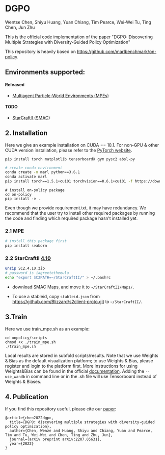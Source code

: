 # DGPO

Wentse Chen, Shiyu Huang, Yuan Chiang, Tim Pearce, Wei-Wei Tu, Ting Chen, Jun Zhu

This is the official code implementation of the paper "DGPO: Discovering Multiple Strategies with Diversity-Guided Policy Optimization"

This repository is heavily based on https://github.com/marlbenchmark/on-policy. 

## Environments supported:

#### Released
- [Multiagent Particle-World Environments (MPEs)](https://github.com/openai/multiagent-particle-envs)

#### TODO
- [StarCraftII (SMAC)](https://github.com/oxwhirl/smac)






## 2. Installation

 Here we give an example installation on CUDA == 10.1. For non-GPU & other CUDA version installation, please refer to the [PyTorch website](https://pytorch.org/get-started/locally/).

```
pip install torch matplotlib tensorboardX gym pysc2 absl-py
```

``` Bash
# create conda environment
conda create -n marl python==3.6.1
conda activate marl
pip install torch==1.5.1+cu101 torchvision==0.6.1+cu101 -f https://download.pytorch.org/whl/torch_stable.html
```

```
# install on-policy package
cd on-policy
pip install -e .
```

Even though we provide requirement.txt, it may have redundancy. We recommend that the user try to install other required packages by running the code and finding which required package hasn't installed yet.


### 2.1 MPE

``` Bash
# install this package first
pip install seaborn
```

### 2.2 StarCraftII [4.10](http://blzdistsc2-a.akamaihd.net/Linux/SC2.4.10.zip)

   

``` Bash
unzip SC2.4.10.zip
# password is iagreetotheeula
echo "export SC2PATH=~/StarCraftII/" > ~/.bashrc
```

* download SMAC Maps, and move it to `~/StarCraftII/Maps/`.

* To use a stableid, copy `stableid.json` from https://github.com/Blizzard/s2client-proto.git to `~/StarCraftII/`.




## 3.Train
Here we use train_mpe.sh as an example:
```
cd onpolicy/scripts
chmod +x ./train_mpe.sh
./train_mpe.sh
```
Local results are stored in subfold scripts/results. Note that we use Weights & Bias as the default visualization platform; to use Weights & Bias, please register and login to the platform first. More instructions for using Weights&Bias can be found in the official [documentation](https://docs.wandb.ai/). Adding the `--use_wandb` in command line or in the .sh file will use Tensorboard instead of Weights & Biases. 

## 4. Publication

If you find this repository useful, please cite our [paper](https://arxiv.org/abs/2207.05631):
```
@article{chen2022dgpo,
  title={DGPO: discovering multiple strategies with diversity-guided policy optimization},
  author={Chen, Wenze and Huang, Shiyu and Chiang, Yuan and Pearce, Tim and Tu, Wei-Wei and Chen, Ting and Zhu, Jun},
  journal={arXiv preprint arXiv:2207.05631},
  year={2022}
}
```

